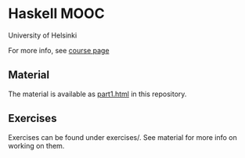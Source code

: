 # Haskell MOOC

University of Helsinki

For more info, see [course page](https://haskell.mooc.fi)

## Material

The material is available as [part1.html](part1.html) in this repository.

## Exercises

Exercises can be found under exercises/. See material for more info on working on them.
